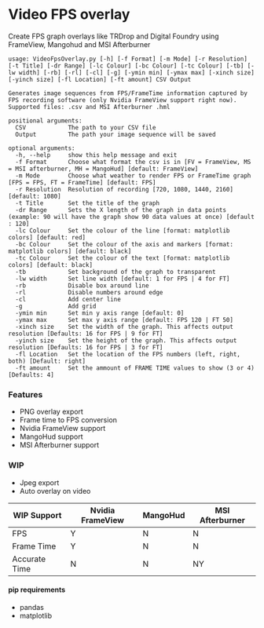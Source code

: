 # Video FPS overlay
 Create FPS graph overlays like TRDrop and Digital Foundry using FrameView, Mangohud and MSI Afterburner

    



    usage: VideoFpsOverlay.py [-h] [-f Format] [-m Mode] [-r Resolution] [-t Title] [-dr Range] [-lc Colour] [-bc Colour] [-tc Colour] [-tb] [-lw width] [-rb] [-rl] [-cl] [-g] [-ymin min] [-ymax max] [-xinch size] [-yinch size] [-fl Location] [-ft amount] CSV Output
    
    Generates image sequences from FPS/FrameTime information captured by FPS recording software (only Nvidia FrameView support right now). Supported files: .csv and MSI Afterburner .hml
    
    positional arguments:
      CSV            The path to your CSV file
      Output         The path your image sequence will be saved
    
    optional arguments:
      -h, --help     show this help message and exit
      -f Format      Choose what format the csv is in [FV = FrameView, MS = MSI afterburner, MH = MangoHud] [default: FrameView]
      -m Mode        Choose what weather to render FPS or FrameTime graph [FPS = FPS, FT = FrameTime] [default: FPS]
      -r Resolution  Resolution of recording [720, 1080, 1440, 2160] [default: 1080]
      -t Title       Set the title of the graph
      -dr Range      Sets the X length of the graph in data points (example: 90 will have the graph show 90 data values at once) [default : 120]
      -lc Colour     Set the colour of the line [format: matplotlib colors] [default: red]
      -bc Colour     Set the colour of the axis and markers [format: matplotlib colors] [default: black]
      -tc Colour     Set the colour of the text [format: matplotlib colors] [default: black]
      -tb            Set background of the graph to transparent
      -lw width      Set line width [default: 1 for FPS | 4 for FT]
      -rb            Disable box around line
      -rl            Disable numbers around edge
      -cl            Add center line
      -g             Add grid
      -ymin min      Set min y axis range [default: 0]
      -ymax max      Set max y axis range [default: FPS 120 | FT 50]
      -xinch size    Set the width of the graph. This affects output resolution [Defaults: 16 for FPS | 9 for FT]
      -yinch size    Set the height of the graph. This affects output resolution [Defaults: 16 for FPS | 3 for FT]
      -fl Location   Set the location of the FPS numbers (left, right, both) [Default: right]
      -ft amount     Set the ammount of FRAME TIME values to show (3 or 4) [Defaults: 4]

### Features

- PNG overlay export
- Frame time to FPS conversion
- Nvidia FrameView support
- MangoHud support
- MSI Afterburner support

### WIP

- Jpeg export
- Auto overlay on video

| WIP Support | Nvidia FrameView  | MangoHud  | MSI Afterburner  |
| ------------ | ------------ | ------------ | ------------ |
| FPS | Y  | N  | N  |
| Frame Time | Y  |  N |  N |
| Accurate Time | N  |  N | NY |

#### pip requirements
- pandas
- matplotlib

